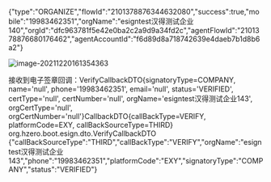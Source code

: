 {"type":"ORGANIZE","flowId":"2101378876344632080","success":true,"mobile":"19983462351","orgName":"esigntest汉得测试企业140","orgId":"dfc963781f5e42e0ba2c2a9d9a34fd2c","agentFlowId":"2101378876680176462","agentAccountId":"f6d89d8a718742639e4daeb7b1d8b6a2"}

![image-20211220161354363](C:\Users\liudong\AppData\Roaming\Typora\typora-user-images\image-20211220161354363.png)

接收到电子签章回调：VerifyCallbackDTO{signatoryType=COMPANY, name='null', phone='19983462351', email='null', status='VERIFIED', certType='null', certNumber='null', orgName='esigntest汉得测试企业143', orgCertType='null', orgCertNumber='null'}CallbackDTO{callBackType=VERIFY, platformCode=EXY, callBackSourceType=THIRD}
org.hzero.boot.esign.dto.VerifyCallbackDTO
{"callBackSourceType":"THIRD","callBackType":"VERIFY","orgName":"esigntest汉得测试企业143","phone":"19983462351","platformCode":"EXY","signatoryType":"COMPANY","status":"VERIFIED"}